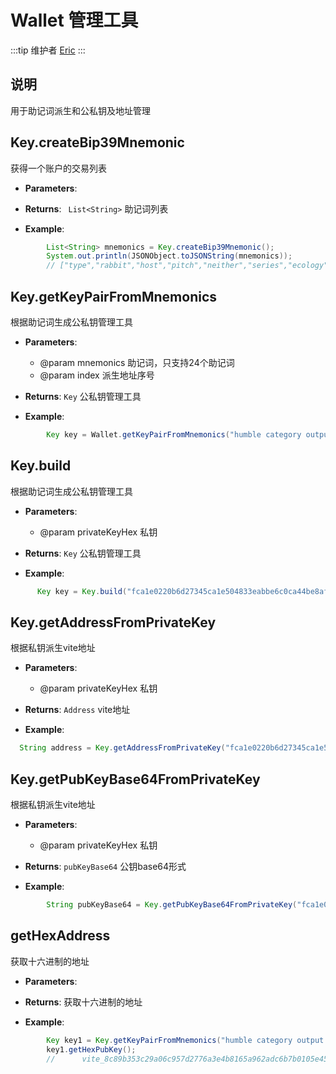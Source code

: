 # Wallet 管理工具

:::tip 维护者
[Eric](https://github.com/roymoro)
:::

## 说明
用于助记词派生和公私钥及地址管理

## Key.createBip39Mnemonic

获得一个账户的交易列表

- **Parameters**: 

- **Returns**:  ` List<String>` 助记词列表
  
- **Example**:

```java
        List<String> mnemonics = Key.createBip39Mnemonic();
        System.out.println(JSONObject.toJSONString(mnemonics));
        // ["type","rabbit","host","pitch","neither","series","ecology","broom","salt","carbon","hunt","mean","smile","net","exact","grape","onion","loop","nice","dirt","abstract","hen","stumble","lunar"]
```

## Key.getKeyPairFromMnemonics
根据助记词生成公私钥管理工具
- **Parameters**: 
   * @param mnemonics 助记词，只支持24个助记词
   * @param index 派生地址序号
- **Returns**:  `Key` 公私钥管理工具
  
- **Example**:

```java tab:Request
        Key key = Wallet.getKeyPairFromMnemonics("humble category output craft giant reform weapon business dinner gentle club diagram goat recycle cactus leopard library ship offer output history lake harvest struggle", 0);
```

## Key.build
根据助记词生成公私钥管理工具
- **Parameters**: 
   * @param privateKeyHex 私钥
- **Returns**:  `Key` 公私钥管理工具
  
- **Example**:

```java tab:Request
      Key key = Key.build("fca1e0220b6d27345ca1e504833eabbe6c0ca44be8af4944ffb69ad8559c0c08");
```

## Key.getAddressFromPrivateKey
根据私钥派生vite地址
- **Parameters**: 
   * @param privateKeyHex 私钥
- **Returns**:  `Address` vite地址
  
- **Example**:

```java tab:Request
  String address = Key.getAddressFromPrivateKey("fca1e0220b6d27345ca1e504833eabbe6c0ca44be8af4944ffb69ad8559c0c08");
```

## Key.getPubKeyBase64FromPrivateKey
根据私钥派生vite地址
- **Parameters**: 
   * @param privateKeyHex 私钥
- **Returns**:  `pubKeyBase64` 公钥base64形式
  
- **Example**:

```java tab:Request
        String pubKeyBase64 = Key.getPubKeyBase64FromPrivateKey("fca1e0220b6d27345ca1e504833eabbe6c0ca44be8af4944ffb69ad8559c0c08"); 
```

## getHexAddress
 获取十六进制的地址
- **Parameters**: 
- **Returns**:  获取十六进制的地址
  
- **Example**:

```java tab:Request
        Key key1 = Key.getKeyPairFromMnemonics("humble category output craft giant reform weapon business dinner gentle club diagram goat recycle cactus leopard library ship offer output history lake harvest struggle", 0);
        key1.getHexPubKey();
        //      vite_8c89b353c29a06c957d2776a3e4b8165a962adc6b7b0105e45
```
